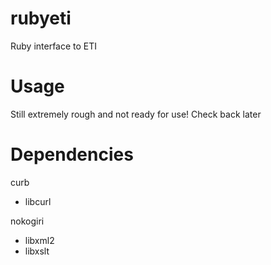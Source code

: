 rubyeti
=======

Ruby interface to ETI

Usage
=====

Still extremely rough and not ready for use! Check back later

Dependencies
============

curb
* libcurl

nokogiri 
* libxml2
* libxslt
